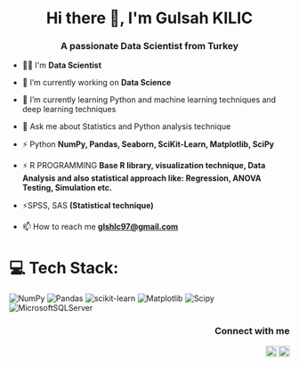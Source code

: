 ###

<h1 align="center"> Hi there 👋, I'm Gulsah KILIC</h1>
<h3 align="center">A passionate Data Scientist from Turkey</h3>

- 💪🏻 I'm **Data Scientist** 

- 🔭 I’m currently working on **Data Science** 

- 🌱 I’m currently learning Python and machine learning techniques and deep learning techniques

- 💬 Ask me about Statistics and Python analysis technique

- ⚡ Python **NumPy, Pandas, Seaborn, SciKit-Learn, Matplotlib, SciPy**

- ⚡ R PROGRAMMING **Base R library, visualization technique, Data Analysis and also statistical approach like: Regression, ANOVA Testing, Simulation etc.**

- ⚡SPSS, SAS **(Statistical technique)**

- 📫 How to reach me **glshlc97@gmail.com**

# 💻 Tech Stack:
![NumPy](https://img.shields.io/badge/numpy-%23013243.svg?style=flat-square&logo=numpy&logoColor=white) ![Pandas](https://img.shields.io/badge/pandas-%23150458.svg?style=flat-square&logo=pandas&logoColor=white) ![scikit-learn](https://img.shields.io/badge/scikit--learn-%23F7931E.svg?style=flat-square&logo=scikit-learn&logoColor=white) ![Matplotlib](https://img.shields.io/badge/Matplotlib-%23ffffff.svg?style=flat-square&logo=Matplotlib&logoColor=black) ![Scipy](https://img.shields.io/badge/SciPy-%230C55A5.svg?style=flat-square&logo=scipy&logoColor=%white) ![MicrosoftSQLServer](https://img.shields.io/badge/Microsoft%20SQL%20Server-CC2927?style=flat-square&logo=microsoft%20sql%20server&logoColor=white)

<h3 align="right">Connect with me</h3>
<p align="right">
<a href="https://www.linkedin.com/in/gulsah-kilic/" target="blank"><img align="right" src="https://raw.githubusercontent.com/rahuldkjain/github-profile-readme-generator/master/src/images/icons/Social/linked-in-alt.svg" alt="GulsahKLC" height="20" width="20" /></a>
<a href="https://www.kaggle.com/glahkili" target="blank"><img align="right" src="https://raw.githubusercontent.com/rahuldkjain/github-profile-readme-generator/master/src/images/icons/Social/kaggle.svg" alt="GulsahKLC" height="20" width="20" /></a>
</p>

